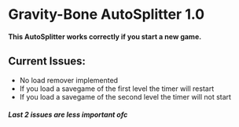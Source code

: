 # Gravity-Bone AutoSplitter 1.0
#### This AutoSplitter works correctly if you start a new game.
## Current Issues:
* No load remover implemented
* If you load a savegame of the first level the timer will restart
* If you load a savegame of the second level the timer will not start
##### Last 2 issues are less important ofc
